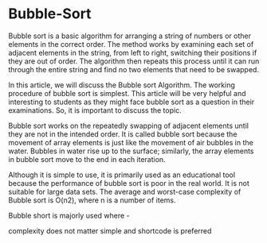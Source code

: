 # Bubble-Sort

Bubble sort is a basic algorithm for arranging a string of numbers or other elements in the correct order. The method works by examining each set of adjacent elements in the string, from left to right, switching their positions if they are out of order. The algorithm then repeats this process until it can run through the entire string and find no two elements that need to be swapped.

In this article, we will discuss the Bubble sort Algorithm. The working procedure of bubble sort is simplest. This article will be very helpful and interesting to students as they might face bubble sort as a question in their examinations. So, it is important to discuss the topic.

Bubble sort works on the repeatedly swapping of adjacent elements until they are not in the intended order. It is called bubble sort because the movement of array elements is just like the movement of air bubbles in the water. Bubbles in water rise up to the surface; similarly, the array elements in bubble sort move to the end in each iteration.

Although it is simple to use, it is primarily used as an educational tool because the performance of bubble sort is poor in the real world. It is not suitable for large data sets. The average and worst-case complexity of Bubble sort is O(n2), where n is a number of items.

Bubble short is majorly used where -

complexity does not matter simple and shortcode is preferred
